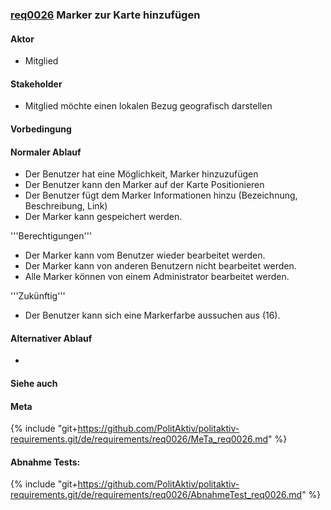 
### [req0026](https://github.com/PolitAktiv/politaktiv-requirements/tree/master/de/requirements/req0026/req0026.md) Marker zur Karte hinzufügen

#### Aktor
 * Mitglied


#### Stakeholder
 * Mitglied möchte einen lokalen Bezug geografisch darstellen


#### Vorbedingung

#### Normaler Ablauf
 * Der Benutzer hat eine Möglichkeit, Marker hinzuzufügen
 * Der Benutzer kann den Marker auf der Karte Positionieren
 * Der Benutzer fügt dem Marker Informationen hinzu (Bezeichnung, Beschreibung, Link)
 * Der Marker kann gespeichert werden.

'''Berechtigungen'''
 * Der Marker kann vom Benutzer wieder bearbeitet werden.
 * Der Marker kann von anderen Benutzern nicht bearbeitet werden.
 * Alle Marker können von einem Administrator bearbeitet werden.

'''Zukünftig'''
 * Der Benutzer kann sich eine Markerfarbe aussuchen aus (16).



#### Alternativer Ablauf
 * 


#### Siehe auch

#### Meta
{% include "git+https://github.com/PolitAktiv/politaktiv-requirements.git/de/requirements/req0026/MeTa_req0026.md" %} 


#### Abnahme Tests:
{% include "git+https://github.com/PolitAktiv/politaktiv-requirements.git/de/requirements/req0026/AbnahmeTest_req0026.md" %} 